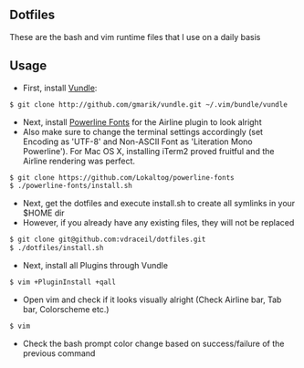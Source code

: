 ## Dotfiles

These are the bash and vim runtime files that I use on a daily basis

## Usage

 - First, install [Vundle](https://github.com/gmarik/vundle):

```sh
$ git clone http://github.com/gmarik/vundle.git ~/.vim/bundle/vundle
```

 - Next, install [Powerline Fonts](https://github.com/Lokaltog/powerline-fonts) for the Airline plugin to look alright
 - Also make sure to change the terminal settings accordingly (set Encoding as 'UTF-8' and Non-ASCII Font as 'Literation Mono Powerline'). For Mac OS X, installing iTerm2 proved fruitful and the Airline rendering was perfect.

```sh
$ git clone https://github.com/Lokaltog/powerline-fonts
$ ./powerline-fonts/install.sh
```

 - Next, get the dotfiles and execute install.sh to create all symlinks in your $HOME dir
 - However, if you already have any existing files, they will not be replaced

```sh
$ git clone git@github.com:vdraceil/dotfiles.git
$ ./dotfiles/install.sh
```

 - Next, install all Plugins through Vundle

```sh
$ vim +PluginInstall +qall
```

 - Open vim and check if it looks visually alright (Check Airline bar, Tab bar, Colorscheme etc.)
```sh
$ vim
```

 - Check the bash prompt color change based on success/failure of the previous command
